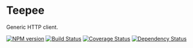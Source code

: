 # Teepee

Generic HTTP client.

[![NPM version](https://badge.fury.io/js/teepee.svg)](http://badge.fury.io/js/teepee)
[![Build Status](https://travis-ci.org/One-com/teepee.svg?branch=master)](https://travis-ci.org/One-com/teepee)
[![Coverage Status](https://coveralls.io/repos/One-com/teepee/badge.svg)](https://coveralls.io/r/One-com/teepee)
[![Dependency Status](https://david-dm.org/One-com/teepee.svg)](https://david-dm.org/One-com/teepee)
